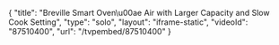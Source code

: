 {
    "title": "Breville Smart Oven\u00ae Air with Larger Capacity and Slow Cook Setting",
    "type": "solo",
    "layout": "iframe-static",
    "videoId": "87510400",
    "url": "\/tvpembed\/87510400"
}